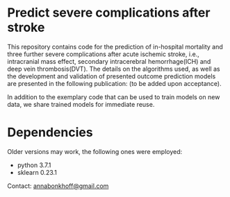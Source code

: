 # Predict severe complications after stroke

This repository contains code for the prediction of in-hospital mortality and three further severe complications after acute ischemic stroke, i.e., intracranial mass effect, secondary intracerebral hemorrhage(ICH) and deep vein thrombosis(DVT). The details on the algorithms used, as well as the development and validation of presented outcome prediction models are presented in the following publication: (to be added upon acceptance). 

In addition to the exemplary code that can be used to train models on new data, we share trained models for immediate reuse. 

# Dependencies

Older versions may work, the following ones were employed: 

- python 3.7.1
- sklearn 0.23.1

Contact: annabonkhoff@gmail.com


